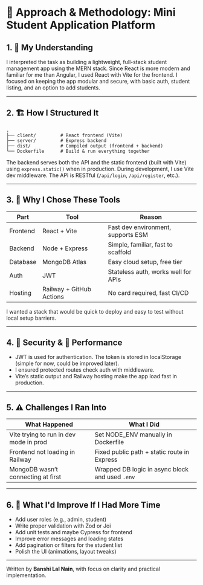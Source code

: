 # 📝 Approach & Methodology: Mini Student Application Platform

## 1. 🧠 My Understanding

I interpreted the task as building a lightweight, full-stack student management app using the MERN stack. Since React is more modern and familiar for me than Angular, I used React with Vite for the frontend. I focused on keeping the app modular and secure, with basic auth, student listing, and an option to add students.

---

## 2. 🏗️ How I Structured It

```
.
├── client/         # React frontend (Vite)
├── server/         # Express backend
├── dist/           # Compiled output (frontend + backend)
└── Dockerfile      # Build & run everything together
```

The backend serves both the API and the static frontend (built with Vite) using `express.static()` when in production. During development, I use Vite dev middleware. The API is RESTful (`/api/login`, `/api/register`, etc.).

---

## 3. 🔧 Why I Chose These Tools

| Part     | Tool                     | Reason                              |
| -------- | ------------------------ | ----------------------------------- |
| Frontend | React + Vite             | Fast dev environment, supports ESM  |
| Backend  | Node + Express           | Simple, familiar, fast to scaffold  |
| Database | MongoDB Atlas            | Easy cloud setup, free tier         |
| Auth     | JWT                      | Stateless auth, works well for APIs |
| Hosting  | Railway + GitHub Actions | No card required, fast CI/CD        |

I wanted a stack that would be quick to deploy and easy to test without local setup barriers.

---

## 4. 🔐 Security & 🧪 Performance

* JWT is used for authentication. The token is stored in localStorage (simple for now, could be improved later).
* I ensured protected routes check auth with middleware.
* Vite’s static output and Railway hosting make the app load fast in production.

---

## 5. ⚠️ Challenges I Ran Into

| What Happened                          | What I Did                                      |
| -------------------------------------- | ----------------------------------------------- |
| Vite trying to run in dev mode in prod | Set NODE\_ENV manually in Dockerfile            |
| Frontend not loading in Railway        | Fixed public path + static route in Express     |
| MongoDB wasn’t connecting at first     | Wrapped DB logic in async block and used `.env` |

---

## 6. 🚀 What I'd Improve If I Had More Time

* Add user roles (e.g., admin, student)
* Write proper validation with Zod or Joi
* Add unit tests and maybe Cypress for frontend
* Improve error messages and loading states
* Add pagination or filters for the student list
* Polish the UI (animations, layout tweaks)

---

Written by **Banshi Lal Nain**, with focus on clarity and practical implementation.
